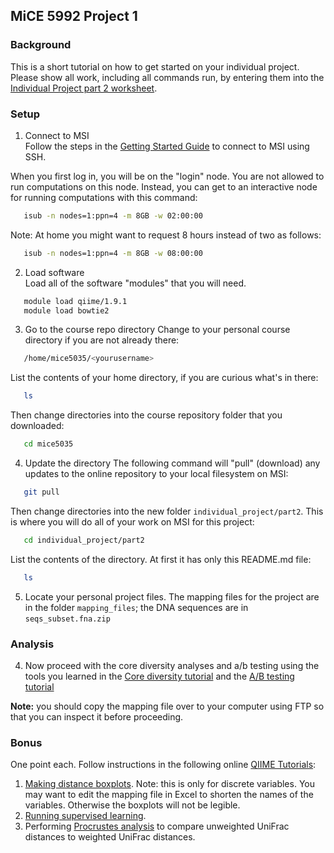 ## MiCE 5992 Project 1

### Background
This is a short tutorial on how to get started on your individual project. Please show all work, including all commands run, by entering them into the [Individual Project part 2 worksheet](https://docs.google.com/document/d/14bqCKIMScBCUOqWTcrd2xEoX9UGQZpCJRdo0r3grK8U/edit?usp=sharing).

### Setup
1. Connect to MSI  
 Follow the steps in the [Getting Started Guide](../../README.md) to connect to MSI using SSH.

 When you first log in, you will be on the "login" node. You are not allowed to run computations on this node. Instead, you can get to an interactive node for running computations with this command:
 ```bash
    isub -n nodes=1:ppn=4 -m 8GB -w 02:00:00
 ```
 Note: At home you might want to request 8 hours instead of two as follows:
 ```bash
    isub -n nodes=1:ppn=4 -m 8GB -w 08:00:00
 ```

2. Load software  
 Load all of the software "modules" that you will need.
 ```bash
    module load qiime/1.9.1
    module load bowtie2
 ```

3. Go to the course repo directory
 Change to your personal course directory if you are not already there:
 ```bash
    /home/mice5035/<yourusername>
 ```

 List the contents of your home directory, if you are curious what's in there:
 ```bash
    ls
 ```

 Then change directories into the course repository folder that you downloaded:
 ```bash
    cd mice5035
 ```

4. Update the directory 
 The following command will "pull" (download) any updates to the online repository to your local filesystem on MSI:
 ```bash
    git pull
 ```

 Then change directories into the new folder `individual_project/part2`. This is where you will do all of your work on MSI for this project:
 ```bash
    cd individual_project/part2
 ```

 List the contents of the directory. At first it has only this README.md file:
 ```bash
    ls
 ```
5. Locate your personal project files. The mapping files for the project are in the folder `mapping_files`; the DNA sequences are in `seqs_subset.fna.zip`

### Analysis
4. Now proceed with the core diversity analyses and a/b testing using the tools you
 learned in the [Core diversity tutorial](../tutorials/03_corediv) and the [A/B testing tutorial](../tutorials/04_abtesting)

 **Note:** you should copy the mapping file over to your computer using FTP so that you can inspect it before proceeding.
 
### Bonus 
One point each. Follow instructions in the following online [QIIME Tutorials](http://qiime.org/tutorials/index.html):
  1. [Making distance boxplots](http://qiime.org/tutorials/creating_distance_comparison_plots.html). Note: this is only for discrete variables. You may want to edit the mapping file in Excel to shorten the names of the variables. Otherwise the boxplots will not be legible.
  2. [Running supervised learning](http://qiime.org/tutorials/running_supervised_learning.html).
  3. Performing [Procrustes analysis](http://qiime.org/tutorials/procrustes_analysis.html) to compare unweighted UniFrac distances to weighted UniFrac distances.
